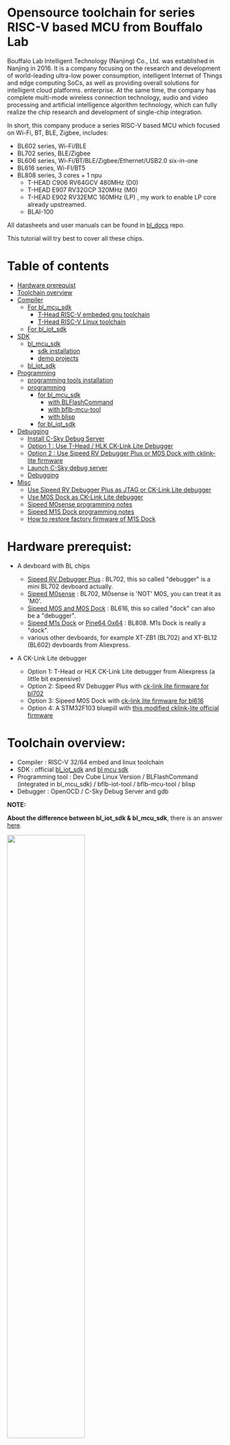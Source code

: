 # Opensource toolchain for series RISC-V based MCU from Bouffalo Lab

Bouffalo Lab Intelligent Technology (Nanjing) Co., Ltd. was established in Nanjing in 2016. It is a company focusing on the research and development of world-leading ultra-low power consumption, intelligent Internet of Things and edge computing SoCs, as well as providing overall solutions for intelligent cloud platforms. enterprise. At the same time, the company has complete multi-mode wireless connection technology, audio and video processing and artificial intelligence algorithm technology, which can fully realize the chip research and development of single-chip integration.

In short, this company produce a series RISC-V based MCU which focused on Wi-Fi, BT, BLE, Zigbee, includes:

- BL602 series, Wi-Fi/BLE
- BL702 series, BLE/Zigbee
- BL606 series, Wi-Fi/BT/BLE/Zigbee/Ethernet/USB2.0 six-in-one 
- BL616 series, Wi-FI/BT5
- BL808 series, 3 cores + 1 npu
  + T-HEAD C906 RV64GCV 480MHz (D0)
  + T-HEAD E907 RV32GCP 320MHz (M0)
  + T-HEAD E902 RV32EMC 160MHz (LP) , my work to enable LP core already upstreamed.
  + BLAI-100

All datasheets and user manuals can be found in [bl_docs](https://github.com/bouffalolab/bl_docs) repo.

This tutorial will try best to cover all these chips.

# Table of contents
- [Hardware prerequist](https://github.com/cjacker/opensource-toolchain-bouffalo-lab/blob/main/README.md#hardware-prerequist)
- [Toolchain overview](https://github.com/cjacker/opensource-toolchain-bouffalo-lab/blob/main/README.md#toolchain-overview)
- [Compiler](https://github.com/cjacker/opensource-toolchain-bouffalo-lab/blob/main/README.md#compiler)
  + [For bl_mcu_sdk](https://github.com/cjacker/opensource-toolchain-bouffalo-lab/blob/main/README.md#for-bl_mcu_sdk)
    - [T-Head RISC-V embeded gnu toolchain](https://github.com/cjacker/opensource-toolchain-bouffalo-lab/blob/main/README.md#t-head-xuantie-risc-v-embeded-gcc)
    - [T-Head RISC-V Linux toolchain](https://github.com/cjacker/opensource-toolchain-bouffalo-lab/blob/main/README.md#t-head-xuantie-risc-v-linux-gcc-optional)
  + [For bl_iot_sdk](https://github.com/cjacker/opensource-toolchain-bouffalo-lab/blob/main/README.md#for-bl_iot_sdk)
- [SDK](https://github.com/cjacker/opensource-toolchain-bouffalo-lab/blob/main/README.md#sdk)
  + [bl_mcu_sdk](https://github.com/cjacker/opensource-toolchain-bouffalo-lab/blob/main/README.md#bl_mcu_sdk)
    - [sdk installation](https://github.com/cjacker/opensource-toolchain-bouffalo-lab/blob/main/README.md#sdk-installation)
    - [demo projects](https://github.com/cjacker/opensource-toolchain-bouffalo-lab/blob/main/README.md#demo-project)
  + [bl_iot_sdk](https://github.com/cjacker/opensource-toolchain-bouffalo-lab/blob/main/README.md#bl_iot_sdk)
- [Programming](https://github.com/cjacker/opensource-toolchain-bouffalo-lab/blob/main/README.md#programming)
  + [programming tools installation](https://github.com/cjacker/opensource-toolchain-bouffalo-lab/blob/main/README.md#programming-tools-installation)
  + [programming](https://github.com/cjacker/opensource-toolchain-bouffalo-lab/blob/main/README.md#programming-1)
    - [for bl_mcu_sdk](https://github.com/cjacker/opensource-toolchain-bouffalo-lab/blob/main/README.md#for-bl_mcu_sdk-1)
      + [with BLFlashCommand](https://github.com/cjacker/opensource-toolchain-bouffalo-lab/blob/main/README.md#with-blflashcommand-recommended)
      + [with bflb-mcu-tool](https://github.com/cjacker/opensource-toolchain-bouffalo-lab/blob/main/README.md#option-1--with-bflb-mcu-tool-)
      + [with blisp](https://github.com/cjacker/opensource-toolchain-bouffalo-lab/blob/main/README.md#option-2--with-blisp)
    - [for bl_iot_sdk](https://github.com/cjacker/opensource-toolchain-bouffalo-lab/blob/main/README.md#for-bl_iot_sdk-1)
- [Debugging](https://github.com/cjacker/opensource-toolchain-bouffalo-lab/blob/main/README.md#debugging)
  + [Install C-Sky Debug Server](https://github.com/cjacker/opensource-toolchain-bouffalo-lab/blob/main/README.md#install-c-sky-debug-server)
  + [Option 1 : Use T-Head / HLK CK-Link Lite Debugger](https://github.com/cjacker/opensource-toolchain-bouffalo-lab/blob/main/README.md#option-1--use-t-head-or-hlk-ck-link-debugger)
  + [Option 2 : Use Sipeed RV Debugger Plus or M0S Dock with cklink-lite firmware](https://github.com/cjacker/opensource-toolchain-bouffalo-lab/blob/main/README.md#option-2--use-sipeed-rv-debugger-plus-or-m0s-dock-with-cklink-lite-firmware)
  + [Launch C-Sky debug server](https://github.com/cjacker/opensource-toolchain-bouffalo-lab/blob/main/README.md#launch-c-sky-debug-server)
  + [Debugging](https://github.com/cjacker/opensource-toolchain-bouffalo-lab/blob/main/README.md#debugging-1)
- [Misc](https://github.com/cjacker/opensource-toolchain-bouffalo-lab/blob/main/README.md#misc)
  + [Use Sipeed RV Debugger Plus as JTAG or CK-Link Lite debugger](https://github.com/cjacker/opensource-toolchain-bouffalo-lab/blob/main/README.md#how-to-build-and-program-uartjtag-and-dualuart-firmware-for-sipeed-rv-debugger-plus)
  + [Use M0S Dock as CK-Link Lite debugger](https://github.com/cjacker/opensource-toolchain-bouffalo-lab/blob/main/README.md#how-to-turn-m0s-dock-to-ck-link-lite)
  + [Sipeed M0sense programming notes](https://github.com/cjacker/opensource-toolchain-bouffalo-lab/blob/main/README.md#m0sense-board-bl702-programming-notes)
  + [Sipeed M1S Dock programming notes](https://github.com/cjacker/opensource-toolchain-bouffalo-lab/blob/main/README.md#m1s-dock-bl808-programming-notes)
  + [How to restore factory firmware of M1S Dock](https://github.com/cjacker/opensource-toolchain-bouffalo-lab/blob/main/README.md#how-to-restore-factory-firmwares-for-m1s-dock)
  

# Hardware prerequist:

- A devboard with BL chips
  + [Sipeed RV Debugger Plus](https://github.com/sipeed/RV-Debugger-BL702) : BL702, this so called "debugger" is a mini BL702 devboard actually.
  + [Sipeed M0sense](https://wiki.sipeed.com/hardware/en/maixzero/sense/maix_zero_sense.html) : BL702, M0sense is 'NOT' M0S, you can treat it as 'M0'.
  + [Sipeed M0S and M0S Dock](https://wiki.sipeed.com/hardware/en/maixzero/m0s/m0s.html) : BL616, this so called "dock" can also be a "debugger".
  + [Sipeed M1s Dock](https://wiki.sipeed.com/hardware/en/maix/m1s/m1s_module.html) or [Pine64 Ox64](https://wiki.pine64.org/wiki/Ox64) : BL808. M1s Dock is really a "dock".
  + various other devboards, for example XT-ZB1 (BL702) and XT-BL12 (BL602) devboards from Aliexpress.

- A CK-Link Lite debugger
  + Option 1: T-Head or HLK CK-Link Lite debugger from Aliexpress (a little bit expensive)
  + Option 2: Sipeed RV Debugger Plus with [ck-link lite firmware for bl702](https://github.com/cjacker/opensource-toolchain-bouffalo-lab/raw/main/sipeed_rv_debugger_plus_factory_firmware/bl702_cklink_whole_img_v2.2.bin)
  + Option 3: Sipeed M0S Dock with [ck-link lite firmware for bl616](https://github.com/cjacker/opensource-toolchain-bouffalo-lab/raw/main/m0s_dock_cklink-lite_firmware/bl616-cklink-lite-2023-02-27.bin)
  + Option 4: A STM32F103 bluepill with [this modified cklink-lite official firmware](https://github.com/cjacker/cklink-lite-fw-convertor)


# Toolchain overview:
- Compiler : RISC-V 32/64 embed and linux toolchain
- SDK : official [bl_iot_sdk](https://github.com/bouffalolab/bl_iot_sdk_tiny) and [bl mcu sdk](https://github.com/bouffalolab/bl_mcu_sdk)
- Programming tool : Dev Cube Linux Version / BLFlashCommand (integrated in bl_mcu_sdk) / bflb-iot-tool / bflb-mcu-tool / blisp
- Debugger : OpenOCD / C-Sky Debug Server and gdb 

**NOTE:**

**About the difference between bl_iot_sdk & bl_mcu_sdk**, there is an answer [here](https://bbs.bouffalolab.com/d/124-difference-bl-iot-sdk-bl-mcu-sdk).

<img src="https://raw.githubusercontent.com/cjacker/opensource-toolchain-bouffalo-lab/main/misc/diff-iot-mcu.png" width="60%" />

The answer is not very clear. In short, bl_iot_sdk focus on IOT-related programming, such as Wi-Fi/BLE, etc, and bl_mcu_sdk doesn't have these support. I am a little bit confusing why they have 2 official SDKs and even differ a lot, but it already does and seems plan to be merge together into bl_mcu_sdk in futrue. For now, you can choose the sdk as your own need.

# Compiler

Not like usual RISC-V based MCU (such as CH32V / GD32V, etc), the toolchain setup for BL chips is a little bit complex. Different cores and Different sdk may requires different toolchain...

## For bl_mcu_sdk

For BL60x/70x, it's 32bit RISC-V MCU, as usual RISC-V MCU, it require RISC-V toolchain to generate 32bit object code. 

For BL616, bl_mcu_sdk set `-mtune` to `e907`, it can not supported by general RISC-V toolchain, you had to use T-Head RISC-V toolchain. Or you can change the `-mtune=e907` to `-mtune=size` and will lost some optimizations when compiling.

For BL808, it has 3 different cores: two 32bit RISCV-V MCU (M0 / LP), one general purpose 64biy CPU (D0, based on T-Head C906). Since D0 core has MMU, that means it can run baremetal or run a RISC-V Linux OS. Thus, it need to setup 3 toolchains:

- riscv 32bit embed toolchain for M0 / LP core
- riscv 64bit embed toolchain for D0 core
- **optional** riscv 64bit linux toolchain for D0 core

You may already find some 'riscv64-unknown-elf' toolchains can work with 32bit RISC-V mcu. just like x86_64 toolchain, it can generate object codes for x86 and x86_64, so we can reduce toolchains to 2: 

- riscv64 embeded toolchain to generate 32bit and 64bit codes
- **optional** riscv64 linux toolchain if you want to work with linux on C906.

Usually I prefer to use [Xpack prebuilt RISC-V toolchains](https://github.com/xpack-dev-tools/riscv-none-elf-gcc-xpack/), but Xpack only provide rv32 embed toolchain up to now and not compatible with some Xuantie extentions. In this tutorial, we will and have to use prebuilt T-Head Xuantie toolchains.

## T-Head Xuantie RISC-V embeded gcc

T-Head provide RISC-V embed toolchain (gcc v10.2.0) to work with 32bit and 64bit RISC-V, it can be download from [here](https://occ-oss-prod.oss-cn-hangzhou.aliyuncs.com/resource//1663142243961/Xuantie-900-gcc-elf-newlib-x86_64-V2.6.1-20220906.tar.gz).

After download:

```
sudo mkdir -p /opt/xuantie-riscv64-embed-toolchain
sudo tar xf Xuantie-900-gcc-elf-newlib-x86_64-V2.6.1-20220906.tar.gz -C /opt/xuantie-riscv64-embed-toolchain --strip-components=1
```

and add `/opt/xuantie-riscv64-embed-toolchain/bin` to PATH env according to your shell.

**NOTE**, the triplet of prebuilt Xuantie rv64 embed toolchain is **`riscv64-unknown-elf`**, make sure it is not conflict with other toolchains you already installed.

## T-Head XuanTie RISC-V linux gcc [Optional]

**You need this toolchain to work with Linux. if you have no need to run a Linux on C906 core of BL808, just ignore this section.**

T-Head provide pre-built RISC-V 64bit linux toolchain (gcc v10.2.0), it can be download from [here](https://occ-oss-prod.oss-cn-hangzhou.aliyuncs.com/resource//1663142514282/Xuantie-900-gcc-linux-5.10.4-glibc-x86_64-V2.6.1-20220906.tar.gz).

After download:

```
sudo mkdir -p /opt/xuantie-riscv64-linux-toolchain
sudo tar xf Xuantie-900-gcc-linux-5.10.4-glibc-x86_64-V2.6.1-20220906.tar.gz -C /opt/xuantie-riscv64-linux-toolchain --strip-components=1
```

and add `/opt/xuantie-riscv64-linux-toolchain/bin` to PATH env according to your shell.

**NOTE 1 :** the triplet of prebuilt Xuantie linux toolchain is **`riscv64-unknown-linux-gnu`**.
**NOTE 2 :** the sysroot is at '/opt/xuantie-riscv64-linux-toolchain/sysroot'.


## For bl_iot_sdk

You can not use above toolchains with bl_iot_sdk, bl_iot_sdk only works with SiFive GCC Toolchain. you can either use the full '[bl_iot_sdk](https://github.com/bouffalolab/bl_iot_sdk)' repo, it contains pre-built Windows / MacOSX / Linux toolchains and occupies about **14G** disk space. or use '[bl_iot_sdk_tiny](https://github.com/bouffalolab/bl_iot_sdk_tiny) and setup toolchain as : 

```
cd bl_iot_sdk_tiny
sudo bash ./scripts/setup.sh
```

It will download the SiFive gcc toolchain from bouffalo lab's official website and setup it automatically.


# SDK

## bl_mcu_sdk

[bl mcu sdk](https://github.com/bouffalolab/bl_mcu_sdk) is an MCU software development kit provided by the Bouffalo Lab Team, supports all the series of Bouffalo chips, include but not limited to:

- BL602/BL604
- BL702/BL704/BL706
- BL616/BL618
- BL808

### SDK installation

The installation process of bl_mcu_sdk is very simple, just git clone it and put it somewhere, for example:
```
# clone it
git clone https://github.com/bouffalolab/bl_mcu_sdk.git
# move it to home dir if not, you should have write permission to sdk dir.
mv bl_mcu_sdk <where your home dir>
```

And, set env to export BL_SDK_BASE:
```
export BL_SDK_BASE=<path to>/bl_mcu_sdk
```

'Out of SDK' building will use this env var to find bl_mcu_sdk.

### Demo project

The bl_mcu_sdk use 'cmake' and 'make' to manage whole project, use blink demos in this repo as example, the dir structure looks like:

```
demo dir
├── CMakeLists.txt : manage sources list, build flags and target name.
├── flash_prog_cfg.ini : used by BLFlashCommand.
├── main.c : source file(s).
├── Makefile : define CHIP/BOARD name, toolchain prefix, SDK PATH, etc. used to invoke the building process.
├── proj.conf : project specific CMAKE flags
└── readme.md
```

### Blink Demo for BL702

Here use 'blink_bl702' demo with Sipeed RV Debugger Plus, 'blink_bl602' and 'blink_bl616' demo is almost same.

```
cd blink_bl702
make
```
If you did not export BL_SDK_BASE env var before, an error will happened here. 

Please look at the contents of 'Makefile' to figure out how to define 'CHIP', 'BOARD' etc.

### Triple Core Demo for BL808

Here use 'triplecore_bl808' example with Sipeed M1S Dock, This demo show how to use all 3 cores of BL808 and receive hello world msg from M0 / D0 and LP cores.

The patch I made for bl_mcu_sdk was [already upstreamed](https://github.com/bouffalolab/bl_mcu_sdk/commit/ab70ccc953269bb4a35279000beea9013da5ac1c).

I put `bl_mcu_sdk` at home dir, if not, change this line in `Makefile` to your sdk path:
```
make -C $@ BL_SDK_BASE=$(HOME)/bl_mcu_sdk
```

And type `make` directly.

After build successfully, these firmware files will be generated:

- ./helloworld_m0/build/build_out/helloworld_bl808_m0.bin : firmware for m0
- ./helloworld_lp/build/build_out/helloworld_bl808_lp.bin : firmware for lp
- ./helloworld_d0/build/build_out/helloworld_bl808_d0.bin : firmware for d0

For more infomation about how to use this tripplecore demo, please refer to : https://github.com/cjacker/opensource-toolchain-bouffalo-lab/tree/main/triplecore_bl808

Due to use 'out sdk build' and this is a tutorial, you may find the commond line is too long to input everytime. Acctually, some options can be omited, at least `BL_SDK_BASE` must be set for 'out sdk build'. If you copy all these demos to `bl_mcu_sdk/examples` dir, you could just type `make` to build them.

If built successfully, the target '.bin / .elf' files should be generated in `build/build_out/` dir. you can modify the 'project' name in 'CMakeLists.txt' to change the target file name.

If you want to start a new project, you can either copy these demos from this repo, or use various demos in `bl_mcu_sdk/examples` dir.

## bl_iot_sdk

Bouffalolab bl_iot_sdk support BL602 Wi-Fi/BLE Combo RISC-V based Chip and BL70X Zigbee/BLE RISC-V based Chip.

The full [bl_iot_sdk](https://github.com/bouffalolab/bl_iot_sdk) will occupies 9G disk space since it contains all prebuilt toolchains for Windows / MacOSX (ARM and X86) and Linux (ARM and X86). If the bandwidth and disk space is not a issue for you, you can `git clone https://github.com/bouffalolab/bl_iot_sdk` directly, since toolchains for all supported platform included in it, it will be easy to use.

I recommend use [bl_iot_sdk_tiny](https://github.com/bouffalolab/bl_iot_sdk_tiny).

```
git clone https://github.com/bouffalolab/bl_iot_sdk_tiny
cd bl_iot_sdk_tiny
git submodule update --init --recursive --progress
cd components && git checkout
cd tools && git checkout
cd docs && git checkout
cd customer_app && git checkout
```
As mentions above, bl_iot_sdk only works with SiFive GCC toolchain, you need install it as :

```
cd bl_iot_sdk_tiny
sudo bash ./scripts/setup.sh
```

After toolchain installed, let's build the blink demo for BL602 to blink a LED connect to GPIO 5:
```
cd customer_app/get-start/blink
./genromap
```

If all good, `build_out/blink.bin` will be generated.


# Programming

The official GUI programming tool is 'BLDevCube', it support Windows / MacOSX and Linux. 

The official command line programming tool shipped in 'bl_mcu_sdk' is 'BLFlashCommand', it is commited into the 'bl_mcu_sdk' repo recently.

There are also '[bflb-mcu-tool](https://pypi.org/project/bflb-mcu-tool/)' and '[bflb-iot-tool](https://pypi.org/project/bflb-iot-tool/) with official support and [blisp](https://github.com/pine64/blisp)  from Pine64 can be used.

**NOTE:**

After `BLFlashCommand` commited into official bl_mcu_sdk repo and with the commit [[update][board] enable fw header for new flash tool ](https://github.com/bouffalolab/bl_mcu_sdk/commit/e70e482d2129411f34208d1184b4710074c67777):

- **The good news:** It has a program tool integrated, 'make flash' works.
- **The bad news:** It alter the firmware format, and not compatible with other opensource tools.

Compare with old firmware before this commit, the final ELF has a section '.fw_header' added. you can use 'readelf -S build/build_out/xxx.elf' to verify it has a '.fw_header' section or not.

- use 'BLFlashCommand' / 'blisp' / 'bflb-mcu-tool' / 'bflb-iot-tool' to program new firmware (firmware with .fw_header section).
- use 'blisp' / 'bflb-mcu-tool' / 'bflb-iot-tool' to program old firmware (firmware without .fw_header section). or `git checkout 18408f971e3f8c2f82e79ec5fddd38c22f288c0d` to roll back the 'fw_header' commit and rebuild your project.


## Programming tools installation

'BLDevCube' can be downloaded from : https://dev.bouffalolab.com/download

```
mkdir bldevcube
wget https://dev.bouffalolab.com/media/upload/download/BouffaloLabDevCube-v1.8.3.zip -P devcube
cd bldevcube
unzip BouffaloLabDevCube-v1.8.3.zip
chmod +x BLDevCube-ubuntu
chmod +x bflb_iot_tool-ubuntu
```
Actually, these tools are written in Python and packaged by pyinstaller, you can depackage and decompile them...

'BLFlashCommand' is already integreated into 'bl_mcu_ask', there is no additional installation required, it's also written in Python and packaged by pyinstaller.

'bflb-mcu-tool' is written in python and open source, install it as: 
```
pip install bflb-mcu-tool
```

'bflb-iot-tool' is written in python and open source too, install is as:
```
pip install bflb-iot-tool
```

And you should add `$HOME/.local/bin` to PATH env to find `bflb-mcu-tool` / `bflb-iot-tool` command.

[blisp](https://github.com/pine64/blisp) is written by Pine64 community, currently it can support BL60x and BL70x, and lack support for BL616 and BL808, but still worth a try. to build and install it:

```
git clone --recursive https://github.com/pine64/blisp.git
cd blisp
git submodule update --init --recursive
mkdir build && cd build
cmake -DBLISP_BUILD_CLI=ON ..
cmake --build .
```

## Programming

### for bl_mcu_sdk

To program BL chips, you need enter UART programming mode first.

- For BL702 / BL616, such as Sipeed RV Debugger Plus / M0Sense (702) and Sipeed M0S Dock (616), **Hold the Boot button down and plug sipeed rv debugger plug to PC Host USB port**.
- For BL602, I have a 'XT-BL12' devboard, **Plug it in PC USB port, Hold the 'D8' (GPIO8) button down, press and release 'EN' button, then release 'D8' (GPIO8) button.**
- For BL808, such as Sipeed M1S Dock, **Use 'UART' typec port to plug in PC USB Port, Hold 'BOOT' button down, press and release 'RESET' button, then release 'BOOT' button.**

In short, if devboard has 'BOOT' button, "hold BOOT button down and power it" will enter UART programming mode. "hold BOOT button down and click RESET button" actually is equal to "hold BOOT button down and power it".

Then you can program it:

### with `BLFlashCommand` (recommended)

Since 'BLFlashCommand' already integrated in bl_mcu_sdk, we can treat it as the default and officially recommended tool to program BL chips.

`BLFlashCommand` read the 'flash_prog_cfg.ini' as config file, please setup this file correctly, and use demos in this repo, just type:

```
make flash
```

You may need to set 'BL_SDK_BASE' to your bl_mcu_sdk dir if using 'out sdk build'. 

All demos include triple core demo for BL808 in this repo can be programmed by 'BLFlashComand'.

### Option 1 : with `bflb-mcu-tool` :

For new firmware format (with .fw_header). If you rebuild your project with updated 'bl_mcu_sdk', it should be always new firmware.

```
bflb-mcu-tool --chipname=bl702 --interface=uart --port=/dev/ttyACM0 --baudrate=2000000 --firmware=build/build_out/sipeed_debugger_plus_blink_bl702.bin --addr 0x1000
```

For old firmware format (without .fw_header). Usually, old firmwares are some pre-built and released bin files. please remove `--addr 0x1000` options from above command:

```
bflb-mcu-tool --chipname=bl702 --interface=uart --port=/dev/ttyACM0 --baudrate=2000000 --firmware=build/build_out/sipeed_debugger_plus_blink_bl702.bin
```

### Option 2 : with `blisp`

For new firmware (with .fw_header). If you rebuild your project with updated 'bl_mcu_sdk', it should be always new firmware.

```
blisp iot -c bl70x -p /dev/ttyACM0 --reset -s build/build_out/sipeed_debugger_plus_blink_bl702.bin -l 0x1000
```

For old firmware (without .fw_header).
```
blisp write -c bl70x -p /dev/ttyACM0 --reset build/build_out/sipeed_debugger_plus_blink_bl702.bin
```
Or
```
blisp iot -c bl70x -p /dev/ttyACM0 --reset -s build/build_out/sipeed_debugger_plus_blink_bl702.bin -l 0x0
```

### for bl_iot_sdk

Too many options make things complex, let's keep it as simple as possible.

Use `bl_iot_sdk/customer_app/get-start/blink` as example, after `build_out/blink.bin` generated as mentioned in 'SDK' section, program it to XT-BL12 devboard by :

```
bflb-iot-tool --chipname=bl602 --port=/dev/ttyUSB0 --baudrate=2000000 --firmware=build_out/blink.bin
```

Don't forget enter programming mode first by **Hold the 'D8' (GPIO8) button down, press and release 'EN' button, then release 'D8' (GPIO8) button.**

After programming finished, you need repower the device to blink the LED connect to GPIO 5.

## Debugging

Debugging of BL series chips are only supported by C-Sky Debug Server with CK-Link debugger. There are some cfgs for riscv-openocd, it looks like jtag already supported, but it not works.

You can buy a T-Head or HLK CK-Link Lite debugger from Aliexpress, or make it yourself using Sipeed RV Debugger plus or Sipeed M0S Dock.

## Install C-Sky debug server

The T-Head debug server can be downlowed from https://occ-oss-prod.oss-cn-hangzhou.aliyuncs.com/resource//1673423345494/T-Head-DebugServer-linux-x86_64-V5.16.7-20230109.sh.tar.gz

After download finished:

```
tar xf T-Head-DebugServer-linux-x86_64-V5.16.7-20230109.sh.tar.gz
tail -n +282 T-Head-DebugServer-linux-x86_64-V5.16.7-20230109.sh >csky-debug-server.tar.gz
```
Then extract the 'csky-debug-server.tar.gz' to somewhere, for example:
```
mkdir -p /opt/csky-debug-server
sudo tar zxf csky-debug-server.tar.gz -C /opt/csky-debug-server
```

The command of csky-debug-server is `DebugServerConsole.elf`, it depend on some libraries installed at `/opt/csky-debug-server` dir,you have to run it as:

```
cd /opt/csky-debug-server
./DebugServerConsole.elf
```

Or

```
LD_LIBRARY_PATH=/opt/csky-debug-server /opt/csky-debug-server/DebugServerConsole.elf
```

You can save below wrapper script as `csky-debug-server` and put it to `/usr/bin`:

```
#!/usr/bin/bash
cd /opt/csky-debug-server
export LD_LIBRARY_PATH=/opt/csky-debug-server
./DebugServerConsole.elf $@
```

You may also need to create a udev rule '/etc/udev/rules.d/99-csky-cklink.rules' with below contents to set device permission correctly (allow normal user read / write the CK-Link device).

```
# For Hi-Link CK-Link lite
SUBSYSTEM=="usb", ATTR{idVendor}="32bf", ATTR{idProduct}=="b210", MODE="666"
```

After this udev rules saved, please run:
```
udevadm trigger
udevadm control --reload
```

## Option 1 : Use T-Head or HLK CK-Link debugger

The Ck-Link pinout:

```
 +-------------+
 | TDI ▪ • GND |
 | TDO • • GND |
   TCK • • GND |
    -- • • --  |
  nRST • • TMS |
 |  -- • • --  |
 |VREF • • TRST|
 +-------------+
```

Official CK-Link debugger from T-Head or HLK do not supply power to target board, you need supply power to target board with another USB cable.

Connect target board to CK-Link (refer to below table) and plug CK-Link to PC USB port:


|   CHIP/Pin    |  BL602/BL604  |  BL702/BL704/BL706 | BL616/BL618 |   BL808  |
|:-------------:|:-------------:|:------------------:|:-----------:|:--------:|
|TMS            |     GPIO12    |      GPIO0         |    GPIO0    |   GPIO6  |
|TCK            |     GPIO14    |      GPIO2         |    GPIO1    |   GPIO12 |
|TDO            |     GPIO11    |      GPIO9         |    GPIO2    |   GPIO7  |
|TDI            |     GPIO17    |      GPIO1         |    GPIO3    |   GPIO13 |


## Option 2 : Use Sipeed RV Debugger Plus or M0S Dock with cklink-lite firmware

The cklink-lite firmware for RV Debugger Plus and M0S Dock are provided in this repo:
- sipeed_rv_debugger_plus_factory_firmware/bl702_cklink_whole_img_v2.2.bin : for Sipeed RV Debugger Plus
- m0s_dock_cklink-lite_firmware/bl616-cklink-lite-2023-02-27.bin : for Sipeed M0S Dock

To program Sipeed RV Debugger Plus, hold 'BOOT' down and plug it in PC USB port:
```
cd sipeed_rv_debugger_plus_factory_firmware
./01-program-cklink-lite.sh
```

To program Sipeed M0S Dock, hold 'BOOT' down and plug it in PC USB port:
```
cd m0s_dock_cklink-lite_firmware
./01-program-cklink-lite.sh
```

After programmed, re-power it and using `lsusb`, you will find:
```
42bf:b210 Bouffalo C-Sky CKLink-Lite
```

Then connect the target board with RV Debugger Plus / M0S Dock as same as CK-Link Lite Debugger.



## Option 4 : Make your own CK-Link Lite debugger with STM32F103

C-Sky debug server contains a set of cklink firmware files, if you have a STM32F103 devboard, you can use 'cklink_lite.hex' shipped with C-Sky debug server to make your own CK-Link debugger. 

'cklink_lite_iap.hex' (address range from 0x0800_0000 to 0x0800_4000) is the bootloader and 'cklink_lite.hex' (address range start from 0x0800_4000) is the firmware. the IAP firmware not works with STM32F103 bluepill (due to the circuit differences between CKLink Lite debugger and STM32F103 bluepill), we need modify the 'cklink_lite.hex' first to copy the vector table to the beginning of the flash:

- open 'cklink_lite.hex' in your favorite editor.
- copy the lines before address 0x4100 and paste them to the start of file.
- modify address of all lines just copied, from 0x40XX to 0x00XX.
- fix the checksum of all lines just modified.

I wrote a tool to convert it automatically, you can find it in [cklink-lite-fw-convertor](https://github.com/cjacker/cklink-lite-fw-convertor) repo.

And the pre-converted '[cklink-lite-2.36_for-stm32f103.hex](https://raw.githubusercontent.com/cjacker/cklink-lite-fw-convertor/main/cklink_lite-2.36_for-stm32f103.hex) can programmed to STM32F103 directly. If the firmware version is outdated, you can use `cklink-lite-fw-convertor` to convert the latest firmware yourself.

After STM32F103 programmed, refer to below table to connect STM32F103 with your target devboard and plug STM32F103 to PC USB port.

| STM32F103 | CK-Link  |
|-----------|----------|
| A0        | TRST     |
| A1        | TCK      |
| A4        | TDO      |
| A5        | TMS      |
| B9        | TDI      |
| 3V3       | 3V3      |
| GND       | GND      |


## Launch C-Sky debug server


Then invoke C-Sky debug server as mentioned above:

```
# here I use wrapper script
csky-debug-server
```

If all good, the output looks like:
```
+---                                                    ---+
|  T-Head Debugger Server (Build: Jan  9 2023, Linux)      |
   User   Layer Version : 5.16.07
   Target Layer version : 2.0
|  Copyright (C) 2022 T-HEAD Semiconductor Co.,Ltd.        |
+---                                                    ---+
T-HEAD: CKLink_Lite_V2, App_ver 2.36, Bit_ver null, Clock 2526.316KHz,
       5-wire, With DDC, Cache Flush On, SN CKLink_Lite_V2-650763C7D6.
+--  Debug Arch is RVDM.  --+
+--  CPU 0  --+
RISCV CPU Info:
        MARCHID: 0x00000000
        MISA   : 0x40801125
Target Chip Info:
        HWBKPT number is 4, HWWP number is 4.
        MISA: (RV32IMAFCX, Imp M-mode)

GDB connection command for CPUs(CPU0):
        target remote 127.0.0.1:1025
        target remote xxx.xxx.xxx.xxx:1025

****************  DebuggerServer Commands List **************
help/h
        Show help informations.
*************************************************************
DebuggerServer$
```

## Debugging
Use blink_bl702 as example, After build successfully, open new terminal window, and run:

```
riscv64-unknown-elf-gdb build/build_out/sipeed_debugger_plus_blink_bl702.elf
```


After '(gdb)' prompt showed:
```
(gdb) target remote :1025
Remote debugging using :1025
main () at /home/cjacker/work/opensource-toolchain-bouffalo-lab/blink_bl702/main.c:18
18              bflb_gpio_reset(gpio, GPIO_PIN_25);
(gdb) b main
Breakpoint 1 at 0x23002350: file /home/cjacker/work/opensource-toolchain-bouffalo-lab/blink_bl702/main.c, line 9.
(gdb) b main.c:9
Note: breakpoint 1 also set at pc 0x23002350.
Breakpoint 2 at 0x23002350: file /home/cjacker/work/opensource-toolchain-bouffalo-lab/blink_bl702/main.c, line 9.
(gdb) n
19              bflb_mtimer_delay_ms(200);
(gdb)
```


# Misc

## how to build and program uartjtag and dualuart firmware for Sipeed RV Debugger Plus

Upstream repo for Sipeed RV Debugger Plus is https://github.com/sipeed/RV-Debugger-BL702/, The build instruction in README.md is outdated.

We do not use the outdated version of `bl_mcu_sdk` shipped with Sipeed RV Debugger Plus in this tutorial, just build the 'uartjtag' and 'dualuart' firmwares with it.

```
git clone https://github.com/sipeed/RV-Debugger-BL702
git submodule update --init --progress
cd firmware/bl_mcu_sdk
```

To build jtaguart firmware for Sipeed RV Debugger Plus:
```
make BOARD=bl702_debugger APP_DIR=../app APP=usb2uartjtag
```
If all good, the target file is 'out/app/usb2uartjtag/usb2uartjtag_bl702.bin'.


To build dualuart firmware for Sipeed RV Debugger Plus:
```
make BOARD=bl702_debugger APP_DIR=../app APP=usb2dualuart
```

If all good, the target file is 'out/app/usb2dualuart/usb2dualuart_bl702.bin'.

To program these firmwares to Sipeed RV Debugger Plus, you can use:

```
bflb-mcu-tool --chipname=bl702 --interface=uart --port=/dev/ttyACM0 --baudrate=2000000  <firmware.bin>
```
Or 
```
bflb-iot-tool --chipname=bl702 --port=/dev/ttyACM0 --baudrate=2000000 --addr 0x2000 --firmware=<firmware.bin>
```
Or
```
blisp iot -c bl70x --reset -s <firmware.bin> -l 0x2000
```

## how to turn M0S Dock to CK-Link Lite

The CK-Link Lite firmware for M0S Dock is in [m0s_dock_cklink-lite_firmware](https://github.com/cjacker/opensource-toolchain-bouffalo-lab/tree/main/m0s_dock_cklink-lite_firmware) dir.

Hold the BOOT button down and power on M0S Dock by plug it in PC USB port, and program it as:
```
$ bflb-mcu-tool --chipname=bl616 --interface=uart --port=/dev/ttyACM0 --baudrate=2000000 --firmware=bl616-cklink-lite.bin
```


## M0sense board (BL702) programming notes

Sipeed M0sense is an AIOT development board based on BL702 of Bouffalo Lab, it's RISC-V architecture, supports low-energy bluetooth. There is a 8Pins FPC connector for connecting LCD screen, and 1 microphone, 1 RGB LED and a six-axis sensor chip are on this board. One USB 2.0 FS routes to Type-C interface.

It has 'BOOT' and 'RESET' buttons indeed, but NOT for entering UART programming mode, it's for entering U-Disk programming mode with factory firmware.

To enter UART programming mode we metioned above many times, you need to **short the 3v3 and boot pin**, then power it, the M0sense board will enter UART programming mode.

After that, you can program it with `bflb-mcu-tool` etc.

## M1S Dock (BL808) programming notes

Since BL808 has 3 cores, the programming process of BL808 will be a little bit complex, it depend on devboard design and bsp codes. 

Using Sipeed M1S Dock as example, beside BL808, it also have a standalone BL702 chip integrated on board to emulate 2 UART interfaces. you may need to:
- program BL702 to fix/restore damage dualuart firmware.
- program 3 cores of BL808

```
         +--------------+                  +----------------+
         |OTP TypeC Port|                  |UART TypeC Port |
         +--------------+                  +----------------+
                |                              |        |
                |                              |        |
         +------V-------+                      V        V
         |3M USB storage|               +---------------------+
         |to program D0 |               | BL702,emulate 2 UART| <- to program BL702,
         |              |               |   +-----+  +-----+  |    hold 'BOOT' button and power it.
         |Hold S1+S2    |               |   |UART0|  |UART1|  |
         |Toggle 'RST'  |               |   +---^-+  +-^---+  |
         |Mount         |               +-------|------|---|--+
         +----+---------+                     RX|TX  RX|TX | <- to program BL808 by UART Mode, power it and
              |                                 |      |   |    hold 'BOOT' button, toggle 'RST'.
              |To program      +----------------|------|---+----------+
              |D0 Core         |  BL808         |      |              |
              |by Udisk mode   |        +-------V-+  +-V-------+      |
              +-------------------------> D0 Core |  | M0 Core |      |
     +------------+            |        +---------+  +---------+      |
     | Standalone |           D18 (TX)  +---------+                   |
     |UART adapter|<--------------------> LP Core |                   |
     |   UART2    |           D19 (RX)  +---------+                   |
     +------------+            +--------------------------------------+
```

You can use 'BLDevCube' Linux version to make things easier, Sipeed already have a [good tutorial](https://wiki.sipeed.com/hardware/en/maix/m1s/other/start.html) here, please refer to [sipeed tutorial](https://wiki.sipeed.com/hardware/en/maix/m1s/other/start.html) on how to use 'BLDevCube' to program M1S Dock.

Here will explain how to program BL808 by command line:

### To program on-board BL702 of M1S Dock

Usually, it's useful to fix or restore the factory 'dualuart' firmware.

You need activate BL702 UART programming mode first, please refer to above sections on how to activate it.

```
$ bflb-iot-tool --chipname=bl702 --port=/dev/ttyACM0 --baudrate=2000000 --firmware=<dualuart factory firmware> --addr 0x2000 
```

Or 
```
$ blisp iot -c bl70x --reset -s usb2dualuart_bl702_221118.bin -l 0x2000
```

### To program E907 core of BL808 for M1S Dock 

You need activate BL808 UART programming mode first, please refer to above sections on how to activate it.

And use the bigger number of 2 serial devices, here is '/dev/ttyUSB1'.

```
bflb-iot-tool --chipname=bl808 --port=/dev/ttyUSB1 --baudrate=2000000 --firmware=<firmware.bin> --pt=<partition table, if have> --boot2=<boot2 file from BLDevCub>
```

For partion table and boot2 files, you can find it from https://github.com/sipeed/M1s_BL808_example and BLDevCube. There also has a [m1s_factory_firmware copy](https://github.com/cjacker/opensource-toolchain-bouffalo-lab/tree/main/m1s_dock_factory_firmware) in this repo.

The UART programming mode can be used to program all 3 cores by BLDevCube and BLFlashCommand.

### To program C906 core of BL808 for M1S Dock (M1S Dock specific)

M1S dock implement U-Disk programming mode for C906 core, to activate U-Disk programming mode:
- connect the 'OTP' typec port of M1S Dock with PC USB port
- Hold 'S1' and 'S2' button down at the same time.
- Press 'RESET' button and release
- Release 'S1' and 'S2' button
- find the usb storage device and mount it to somewhere
- copy C906 firmware to mount point and umount it.

It will programmed automatically and reset the device.


## how to restore factory firmwares for M1S Dock

All factory firmwares for M1S Dock is in [m1s_dock_factory_firmware](https://github.com/cjacker/opensource-toolchain-bouffalo-lab/edit/main/m1s_dock_factory_firmware/README.md) dir.

The files in this dir includes:

- `01-restore-bl702-dualuart-firmware.sh` : script to restore BL702 factory firmware (dualuart) of M1S Dock.

- `02-restore-bl808-factory-firmware.sh` : script to restore BL808 factory firmware of M1S Dock. include E907 core (M0) and C906 core (D0)

- `usb2dualuart_bl702_221118.bin` : default dualuart firmware for BL702, from https://dl.sipeed.com/shareURL/MAIX/M1s/M1s_Dock/7_Firmware
 
- `boot2_isp_debug.bin` and `boot2_isp_release.bin` : from Dev Cube

- `d0fw_20221212.bin` : factory firmware for C906 core (D0)

- `firmware_20230227.bin` : factory firmware for E907 core (m0)

- `partition_cfg_16M_m1sdock.toml` : partition table for M1S Dock


`01-restore-bl702-dualuart-firmware.sh` and `02-restore-bl808-factory-firmware.sh` can be used to restore the factory formware for Sipeed M1S Dock. It will guide you step by step to activate the UART programming mode and program the firmware to target device.

To restore or fix dualuart firmware for BL702:
```
./01-restore-bl702-dualuart-firmware.sh
```

To restore factory firmwares for BL808:
```
./02-restore-bl808-factory-firmware.sh
```
